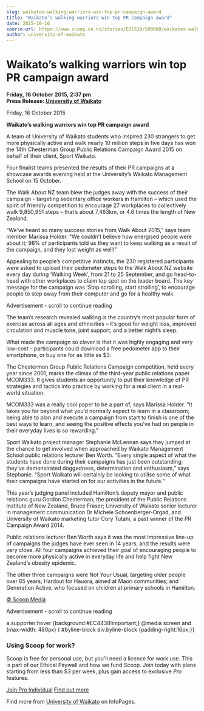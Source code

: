 ```yaml
---
slug: waikatos-walking-warriors-win-top-pr-campaign-award
title: "Waikato’s walking warriors win top PR campaign award"
date: 2015-10-16
source-url: https://www.scoop.co.nz/stories/ED1510/S00088/waikatos-walking-warriors-win-top-pr-campaign-award.htm
author: university-of-waikato
---
```

Waikato’s walking warriors win top PR campaign award
====================================================

**Friday, 16 October 2015, 2:37 pm**  
**Press Release: [University of Waikato](https://info.scoop.co.nz/University_of_Waikato)**

Friday, 16 October 2015

**Waikato’s walking warriors win top PR campaign award**

A team of University of Waikato students who inspired 230 strangers to get more physically active and walk nearly 10 million steps in five days has won the 14th Chesterman Group Public Relations Campaign Award 2015 on behalf of their client, Sport Waikato.

Four finalist teams presented the results of their PR campaigns at a showcase awards evening held at the University’s Waikato Management School on 15 October.

The Walk About NZ team blew the judges away with the success of their campaign - targeting sedentary office workers in Hamilton – which used the spirit of friendly competition to encourage 27 workplaces to collectively walk 9,850,951 steps – that’s about 7,463km, or 4.6 times the length of New Zealand.

“We’ve heard so many success stories from Walk About 2015,” says team member Marissa Holder. “We couldn’t believe how energised people were about it; 98% of participants told us they want to keep walking as a result of the campaign, and they lost weight as well!”

Appealing to people’s competitive instincts, the 230 registered participants were asked to upload their pedometer steps to the Walk About NZ website every day during ‘Walking Week’, from 21 to 25 September, and go head-to-head with other workplaces to claim top spot on the leader board. The key message for the campaign was ‘Stop scrolling, start strolling’, to encourage people to step away from their computer and go for a healthy walk.

Advertisement - scroll to continue reading





The team’s research revealed walking is the country’s most popular form of exercise across all ages and ethnicities – it’s good for weight loss, improved circulation and muscle tone, joint support, and a better night’s sleep.

What made the campaign so clever is that it was highly engaging and very low-cost – participants could download a free pedometer app to their smartphone, or buy one for as little as $3.

The Chesterman Group Public Relations Campaign competition, held every year since 2001, marks the climax of the third-year public relations paper MCOM333. It gives students an opportunity to put their knowledge of PR strategies and tactics into practice by working for a real client in a real-world situation.

MCOM333 was a really cool paper to be a part of, says Marissa Holder. “It takes you far beyond what you’d normally expect to learn in a classroom; being able to plan and execute a campaign from start to finish is one of the best ways to learn, and seeing the positive effects you’ve had on people in their everyday lives is so rewarding.”

Sport Waikato project manager Stephanie McLennan says they jumped at the chance to get involved when approached by Waikato Management School public relations lecturer Ben Worth. “Every single aspect of what the students have done during their campaigns has just been outstanding; they’ve demonstrated doggedness, determination and enthusiasm,” says Stephanie. “Sport Waikato will certainly be looking to utilise some of what their campaigns have started on for our activities in the future.”

This year’s judging panel included Hamilton’s deputy mayor and public relations guru Gordon Chesterman; the president of the Public Relations Institute of New Zealand, Bruce Fraser; University of Waikato senior lecturer in management communication Dr Michele Schoenberger-Orgad, and University of Waikato marketing tutor Cory Tutahi, a past winner of the PR Campaign Award 2014.

Public relations lecturer Ben Worth says it was the most impressive line-up of campaigns the judges have ever seen in 14 years, and the results were very close. All four campaigns achieved their goal of encouraging people to become more physically active in everyday life and help fight New Zealand’s obesity epidemic.

The other three campaigns were Not Your Usual, targeting older people over 65 years; Hardout for Hauora, aimed at Maori communities; and Generation Active, who focused on children at primary schools in Hamilton.

[© Scoop Media](http://www.scoop.co.nz/about/terms.html)  

Advertisement - scroll to continue reading



a.supporter:hover {background:#EC4438!important;} @media screen and (max-width: 480px) { #byline-block div.byline-block {padding-right:16px;}}

### Using Scoop for work?

Scoop is free for personal use, but you’ll need a licence for work use. This is part of our Ethical Paywall and how we fund Scoop. Join today with plans starting from less than $3 per week, plus gain access to exclusive _Pro_ features.  
  
[Join Pro Individual](https://pro.scoop.co.nz/Individual/?from=ProIn24) [Find out more](https://pro.scoop.co.nz/using-scoop-for-work/?from=ProIn24)

Find more from [University of Waikato](https://info.scoop.co.nz/University_of_Waikato) on InfoPages.